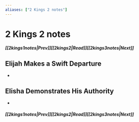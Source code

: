 ```yaml
---
aliases: ["2 Kings 2 notes"]
---
```

# 2 Kings 2 notes
##### <span class=arrow-left></span>[[2kings1notes|Prev]]<span class=navigation-separator></span>[[2kings2|Read]]<span class=navigation-separator></span>[[2kings3notes|Next]]<span class=arrow-right></span>
## Elijah Makes a Swift Departure
- 
## Elisha Demonstrates His Authority
- 
##### <span class=arrow-left></span>[[2kings1notes|Prev]]<span class=navigation-separator></span>[[2kings2|Read]]<span class=navigation-separator></span>[[2kings3notes|Next]]<span class=arrow-right></span>